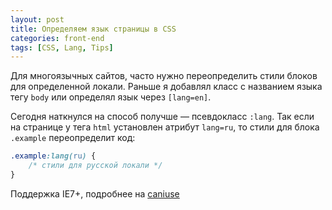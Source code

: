 ```yaml
---
layout: post
title: Определяем язык страницы в CSS
categories: front-end
tags: [CSS, Lang, Tips]
---
```


Для многоязычных сайтов, часто нужно переопределить стили блоков для определенной локали. Раньше я добавлял класс с названием языка тегу `body` или определял язык через `[lang=en]`.

Сегодня наткнулся на способ получше &mdash; псевдокласс `:lang`. Так если на странице у тега `html` установлен атрибут `lang=ru`, то стили для блока `.example` переопределит код:

```css
.example:lang(ru) {
    /* стили для русской локали */
}
```

Поддержка IE7+, подробнее на [caniuse](http://caniuse.com/#search=%3Alang)
